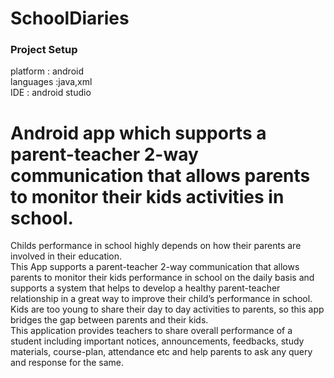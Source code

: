 # SchoolDiaries
### Project Setup
platform : android</br>
languages :java,xml</br>
IDE : android studio</br>
# Android app which supports a parent-teacher 2-way communication that allows parents to monitor their kids activities in school.
Childs performance in school highly depends on how their parents are involved in their education.</br> 
This App supports a parent-teacher 2-way communication that allows parents to monitor their kids performance in school on the daily basis and supports a system that helps to develop a healthy parent-teacher relationship in a great way to improve their child’s performance in school.</br>
Kids are too young to share their day to day activities to parents, so this app bridges the gap between parents and their kids.</br>
This application provides teachers to share overall performance of a student including important notices, announcements, feedbacks, study materials, course-plan, attendance etc and help parents to ask any query and response for the same.</br>
